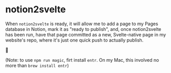 # notion2svelte

When `notion2svelte` is ready, it will allow me to add a page to my Pages database in Notion, mark it as "ready to publish", and, once notion2svelte has been run, have that page committed as a new, Svelte-native page in my website's repo, where it's just one quick push to actually publish.

🤞

(Note: to use `npm run magic`, firt install `entr`. On my Mac, this involved no more than `brew install entr`)
